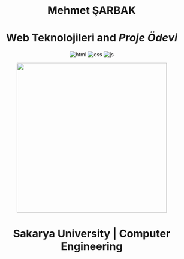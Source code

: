 <h1 align="center"> <b>Mehmet ŞARBAK</b> </h1>
<h1 align="center"> <b>Web Teknolojileri </b> and <i>Proje Ödevi</i></h1>

<p align="center">
<img src="https://img.shields.io/badge/-HTML5-%23E44D27?style=flat-square&logo=html5&logoColor=ffffff" alt="html" />
<img src="https://img.shields.io/badge/-CSS3-%231572B6?style=flat-square&logo=css3" alt="css" />
<img src="https://img.shields.io/badge/-JavaScript-%23F7DF1C?style=flat-square&logo=javascript&logoColor=000000&labelColor=%23F7DF1C&color=%23FFCE5A" alt="js" />
</p>



<p align="center">
   <img src="https://media.giphy.com/media/SWoSkN6DxTszqIKEqv/giphy.gif" width="400" />
</p>

<h1 align="center"> Sakarya University | Computer Engineering</h1>


